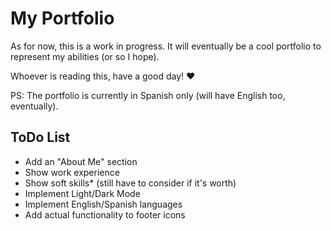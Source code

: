 # My Portfolio

As for now, this is a work in progress. It will eventually be a cool portfolio to represent my abilities (or so I hope).

Whoever is reading this, have a good day! ♥

PS: The portfolio is currently in Spanish only (will have English too, eventually).


## ToDo List
- Add an "About Me" section
- Show work experience
- Show soft skills* (still have to consider if it's worth)
- Implement Light/Dark Mode
- Implement English/Spanish languages
- Add actual functionality to footer icons